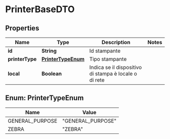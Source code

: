 
# PrinterBaseDTO

## Properties
Name | Type | Description | Notes
------------ | ------------- | ------------- | -------------
**id** | **String** | Id stampante | 
**printerType** | [**PrinterTypeEnum**](#PrinterTypeEnum) | Tipo stampante | 
**local** | **Boolean** | Indica se il dispositivo di stampa è locale o di rete | 


<a name="PrinterTypeEnum"></a>
## Enum: PrinterTypeEnum
Name | Value
---- | -----
GENERAL_PURPOSE | &quot;GENERAL_PURPOSE&quot;
ZEBRA | &quot;ZEBRA&quot;



